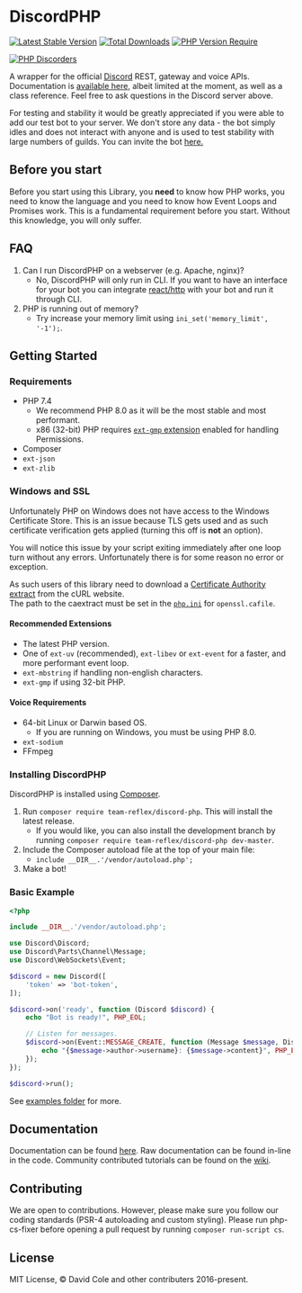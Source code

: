 DiscordPHP
====
[![Latest Stable Version](https://poser.pugx.org/team-reflex/discord-php/v)](https://packagist.org/packages/team-reflex/discord-php) [![Total Downloads](https://poser.pugx.org/team-reflex/discord-php/downloads)](https://packagist.org/packages/team-reflex/discord-php) [![PHP Version Require](https://poser.pugx.org/team-reflex/discord-php/require/php)](https://packagist.org/packages/team-reflex/discord-php)

[![PHP Discorders](https://discord.com/api/guilds/115233111977099271/widget.png?style=banner1)](https://discord.gg/dphp)

A wrapper for the official [Discord](https://discordapp.com) REST, gateway and voice APIs. Documentation is [available here](http://discord-php.github.io/DiscordPHP), albeit limited at the moment, as well as a class reference. Feel free to ask questions in the Discord server above.

For testing and stability it would be greatly appreciated if you were able to add our test bot to your server. We don't store any data - the bot simply idles and does not interact with anyone and is used to test stability with large numbers of guilds. You can invite the bot [here.](https://discord.com/oauth2/authorize?client_id=157746770539970560&scope=bot)

## Before you start

Before you start using this Library, you **need** to know how PHP works, you need to know the language and you need to know how Event Loops and Promises work. This is a fundamental requirement before you start. Without this knowledge, you will only suffer.

## FAQ

1. Can I run DiscordPHP on a webserver (e.g. Apache, nginx)?
    - No, DiscordPHP will only run in CLI. If you want to have an interface for your bot you can integrate [react/http](https://github.com/ReactPHP/http) with your bot and run it through CLI.
2. PHP is running out of memory?
	- Try increase your memory limit using `ini_set('memory_limit', '-1');`.

## Getting Started

### Requirements

- PHP 7.4
	- We recommend PHP 8.0 as it will be the most stable and most performant.
	- x86 (32-bit) PHP requires [`ext-gmp` extension](https://www.php.net/manual/en/book.gmp.php) enabled for handling Permissions.
- Composer
- `ext-json`
- `ext-zlib`

### Windows and SSL

Unfortunately PHP on Windows does not have access to the Windows Certificate Store. This is an issue because TLS gets used and as such certificate verification gets applied (turning this off is **not** an option).

You will notice this issue by your script exiting immediately after one loop turn without any errors. Unfortunately there is for some reason no error or exception.

As such users of this library need to download a [Certificate Authority extract](https://curl.haxx.se/docs/caextract.html) from the cURL website.<br>
The path to the caextract must be set in the [`php.ini`](https://secure.php.net/manual/en/openssl.configuration.php) for `openssl.cafile`.

#### Recommended Extensions

- The latest PHP version.
- One of `ext-uv` (recommended), `ext-libev` or `ext-event` for a faster, and more performant event loop.
- `ext-mbstring` if handling non-english characters.
- `ext-gmp` if using 32-bit PHP.

#### Voice Requirements

- 64-bit Linux or Darwin based OS.
    - If you are running on Windows, you must be using PHP 8.0.
- `ext-sodium`
- FFmpeg

### Installing DiscordPHP

DiscordPHP is installed using [Composer](https://getcomposer.org).

1. Run `composer require team-reflex/discord-php`. This will install the latest release.
	- If you would like, you can also install the development branch by running `composer require team-reflex/discord-php dev-master`.
2. Include the Composer autoload file at the top of your main file:
	- `include __DIR__.'/vendor/autoload.php';`
3. Make a bot!

### Basic Example

```php
<?php

include __DIR__.'/vendor/autoload.php';

use Discord\Discord;
use Discord\Parts\Channel\Message;
use Discord\WebSockets\Event;

$discord = new Discord([
    'token' => 'bot-token',
]);

$discord->on('ready', function (Discord $discord) {
    echo "Bot is ready!", PHP_EOL;

    // Listen for messages.
    $discord->on(Event::MESSAGE_CREATE, function (Message $message, Discord $discord) {
        echo "{$message->author->username}: {$message->content}", PHP_EOL;
    });
});

$discord->run();
```

See [examples folder](examples) for more.

## Documentation

Documentation can be found [here](//discord-php.github.io/DiscordPHP/guide). Raw documentation can be found in-line in the code. Community contributed tutorials can be found on the [wiki](//github.com/discord-php/DiscordPHP/wiki).

## Contributing

We are open to contributions. However, please make sure you follow our coding standards (PSR-4 autoloading and custom styling). Please run php-cs-fixer before opening a pull request by running `composer run-script cs`.

## License

MIT License, &copy; David Cole and other contributers 2016-present.
